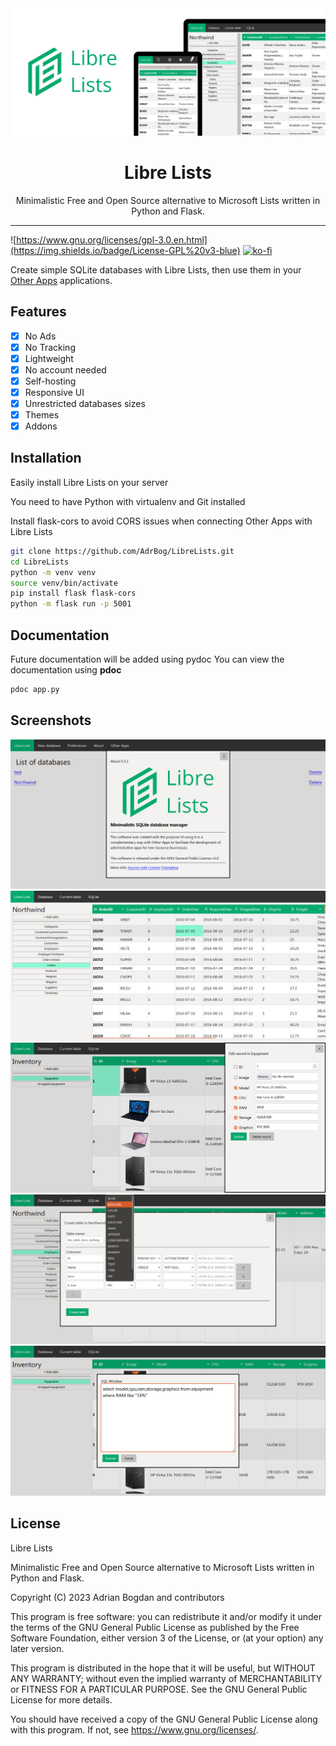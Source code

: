 <div align="center">
  <img src="./res/6.png">
  <h1>Libre Lists</h1>
  <p>Minimalistic Free and Open Source alternative to Microsoft Lists written in Python and Flask.</p>
</div>
<hr>

![https://www.gnu.org/licenses/gpl-3.0.en.html](https://img.shields.io/badge/License-GPL%20v3-blue)
[![ko-fi](https://ko-fi.com/img/githubbutton_sm.svg)](https://ko-fi.com/adrbog)

Create simple SQLite databases with Libre Lists, then use them in your [Other Apps](https://github.com/AdrBog/OtherApps) applications.

## Features
- [x] No Ads
- [x] No Tracking
- [x] Lightweight
- [x] No account needed
- [x] Self-hosting
- [x] Responsive UI
- [x] Unrestricted databases sizes
- [x] Themes
- [x] Addons

## Installation
Easily install Libre Lists on your server

You need to have Python with virtualenv and Git installed

Install flask-cors to avoid CORS issues when connecting Other Apps with Libre Lists

```bash
git clone https://github.com/AdrBog/LibreLists.git
cd LibreLists
python -m venv venv
source venv/bin/activate
pip install flask flask-cors
python -m flask run -p 5001
```
## Documentation
Future documentation will be added using pydoc
You can view the documentation using **pdoc**
```bash
pdoc app.py
```

## Screenshots
![Screenshot1](res/1.png)
![Screenshot2](res/2.png)
![Screenshot3](res/3.png)
![Screenshot4](res/4.png)
![Screenshot5](res/5.png)

## License

Libre Lists

Minimalistic Free and Open Source alternative to Microsoft Lists written in Python and Flask. 

Copyright (C) 2023 Adrian Bogdan and contributors

This program is free software: you can redistribute it and/or modify
it under the terms of the GNU General Public License as published by
the Free Software Foundation, either version 3 of the License, or
(at your option) any later version.

This program is distributed in the hope that it will be useful,
but WITHOUT ANY WARRANTY; without even the implied warranty of
MERCHANTABILITY or FITNESS FOR A PARTICULAR PURPOSE.  See the
GNU General Public License for more details.

You should have received a copy of the GNU General Public License
along with this program.  If not, see <https://www.gnu.org/licenses/>.

